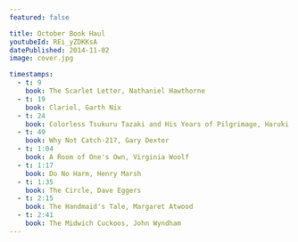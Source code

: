 ```yaml
---
featured: false

title: October Book Haul
youtubeId: REi_yZDKKsA
datePublished: 2014-11-02
image: cover.jpg

timestamps:
  - t: 9
    book: The Scarlet Letter, Nathaniel Hawthorne
  - t: 19
    book: Clariel, Garth Nix
  - t: 24
    book: Colorless Tsukuru Tazaki and His Years of Pilgrimage, Haruki Murakami
  - t: 49
    book: Why Not Catch-21?, Gary Dexter
  - t: 1:04
    book: A Room of One's Own, Virginia Woolf
  - t: 1:17
    book: Do No Harm, Henry Marsh
  - t: 1:35
    book: The Circle, Dave Eggers
  - t: 2:15
    book: The Handmaid's Tale, Margaret Atwood
  - t: 2:41
    book: The Midwich Cuckoos, John Wyndham
---
```

